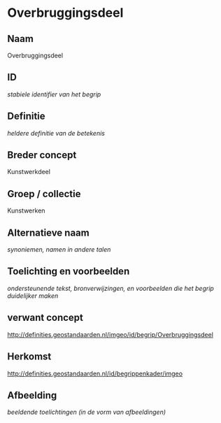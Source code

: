 # Overbruggingsdeel

## Naam
Overbruggingsdeel

## ID
*stabiele identifier van het begrip*

## Definitie
*heldere definitie van de betekenis* 

## Breder concept
Kunstwerkdeel

## Groep / collectie
Kunstwerken

## Alternatieve naam
*synoniemen, namen in andere talen*

## Toelichting en voorbeelden
*ondersteunende tekst, bronverwijzingen, en voorbeelden die het begrip duidelijker maken*

## verwant concept
http://definities.geostandaarden.nl/imgeo/id/begrip/Overbruggingsdeel

## Herkomst
http://definities.geostandaarden.nl/id/begrippenkader/imgeo

## Afbeelding
*beeldende toelichtingen (in de vorm van afbeeldingen)*